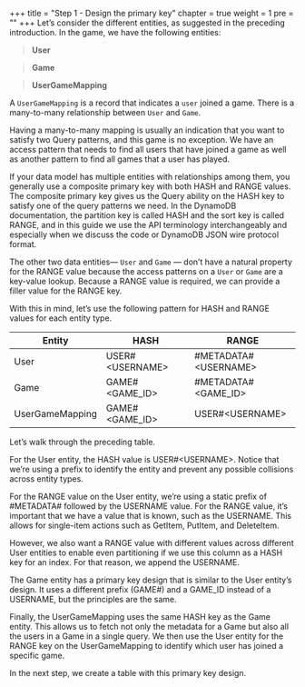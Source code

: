 +++
title = "Step 1 - Design the primary key"
chapter = true
weight = 1
pre = "<b></b>"
+++
Let’s consider the different entities, as suggested in the preceding introduction. In the game, we have the following entities:

>**User**

>**Game**

>**UserGameMapping**

A `UserGameMapping` is a record that indicates a `user` joined a game. There is a many-to-many relationship between `User` and `Game`.

Having a many-to-many mapping is usually an indication that you want to satisfy two Query patterns, and this game is no exception. We have an access pattern that needs to find all users that have joined a game as well as another pattern to find all games that a user has played.

If your data model has multiple entities with relationships among them, you generally use a composite primary key with both HASH and RANGE values. The composite primary key gives us the Query ability on the HASH key to satisfy one of the query patterns we need. In the DynamoDB documentation, the partition key is called HASH and the sort key is called RANGE, and in this guide we use the API terminology interchangeably and especially when we discuss the code or DynamoDB JSON wire protocol format.

The other two data entities— `User` and `Game` — don’t have a natural property for the RANGE value because the access patterns on a `User` or `Game` are a key-value lookup. Because a RANGE value is required, we can provide a filler value for the RANGE key.

With this in mind, let’s use the following pattern for HASH and RANGE values for each entity type.

| Entity      | HASH        |RANGE  |
| ----------- | ----------- | --------- |
| User      | USER#\<USERNAME>       | #METADATA#\<USERNAME> |  
| Game   | GAME#\<GAME_ID>       | #METADATA#\<GAME_ID> |
| UserGameMapping   | GAME#\<GAME_ID>       | USER#\<USERNAME> |


Let’s walk through the preceding table.

For the User entity, the HASH value is USER#\<USERNAME>. Notice that we’re using a prefix to identify the entity and prevent any possible collisions across entity types.

For the RANGE value on the User entity, we’re using a static prefix of #METADATA# followed by the USERNAME value. For the RANGE value, it’s important that we have a value that is known, such as the USERNAME. This allows for single-item actions such as GetItem, PutItem, and DeleteItem.

However, we also want a RANGE value with different values across different User entities to enable even partitioning if we use this column as a HASH key for an index. For that reason, we append the USERNAME.

The Game entity has a primary key design that is similar to the User entity’s design. It uses a different prefix (GAME#) and a GAME_ID instead of a USERNAME, but the principles are the same.

Finally, the UserGameMapping uses the same HASH key as the Game entity. This allows us to fetch not only the metadata for a Game but also all the users in a Game in a single query. We then use the User entity for the RANGE key on the UserGameMapping to identify which user has joined a specific game.

In the next step, we create a table with this primary key design.
